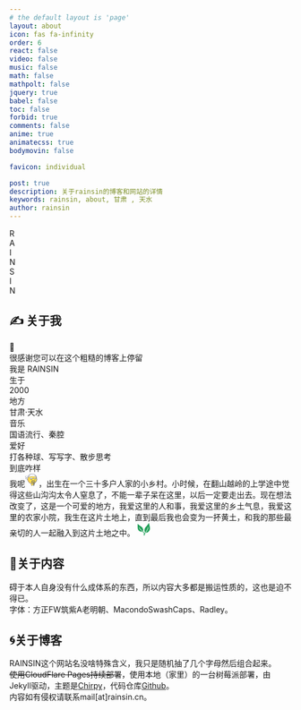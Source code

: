 ```yaml
---
# the default layout is 'page'
layout: about
icon: fas fa-infinity
order: 6
react: false
video: false
music: false
math: false
mathpolt: false
jquery: true
babel: false
toc: false
forbid: true
comments: false
anime: true
animatecss: true
bodymovin: false

favicon: individual

post: true
description: 关于rainsin的博客和网站的详情
keywords: rainsin, about, 甘肃 , 天水
author: rainsin
---
```


<div class="about-logo-box">
  <div class="about-logo">
    <div class="r logo-font" id="R-l">
      <div id="R-l-b">R</div>
    </div>
    <div class="a logo-font" id="A-l">
    <div id="A-l-b">A</div>
    </div>
    <div class="i logo-font" id="I-l-1">
    <div id="I-l-1-b">I </div>
    </div>
    <div class="n logo-font" id="N-l-1">
    <div id="N-l-1-b">N</div>
    </div>
    <div class="s logo-font" id="S-l">
    <div id="S-l-b">S</div>
    </div>
    <div class="i2 logo-font" id="I-l-2">
    <div id="I-l-2-b">I</div>
    </div>
    <div class="n2 logo-font" id="N-l-2">
    <div id="N-l-2-b">N</div>
    </div>
  </div>
</div>

<!-- <hr class="sep-1"/> -->

<h2>✍️ 关于我</h2>

<div class="rainsin">
<div class="rainsin-info">
  <div class="rainsin-indivdual width-change-indivdual" id="ind_info">
    <div class="rainsin-indivdual-box">
      <div class="rainsin-hand">
      <div class="animate__animated animate__wobble" id="hello">👋</div>
      </div>
      <div class="rainsin-indivdual-info">
        <div class="rainsin-indivdual-info-first">
          很感谢您可以在这个粗糙的博客上停留
        </div>
        <div class="rainsin-indivdual-info-second">
          我是
          <span>
          RAINSIN
          </span>
        </div>
        <!-- <div class="rainsin-indivdual-info-third">
          是一个
          <span>
          </span>
        </div> -->
      </div>
    </div>
  </div>
  <div class="rainsin-yan width-change-yan">
   <div class="age">
    <div class="age-class">
      生于
    </div>
    <div class="age-dig">
      2000
    </div>
   </div>
   <div class="age">
    <div class="age-class">
      地方
    </div>
    <div class="age-staff">
      甘肃·天水
    </div>
   </div>
  </div>

  </div>
    <div class="rainsin-detail">
      <div class="detail-ins">
        <div class="detail-music music-fancy">
          <div class="mask">
          </div>
          <div class="music-title">音乐</div>
          <div class="music-detial">
          <div>
            <span>国语流行</span>、<span>秦腔</span>
          </div>
          </div>
        </div>
        <div class="detail-music bag-ins">
          <div class="mask mask2">
          </div>
          <div class="music-title">爱好</div>
          <div class="music-detial detial-av">
          <div>
            <span>打各种球</span>、<span>写写字</span>、<span>散步思考</span>
          </div>
          </div>
        </div>
      </div>
    </div>
    <div class="about-site bgimg-box">
    <div class="mask mask3"></div>
    <div class="ah-box ah-title">到底咋样</div>
  <div class="ah-box">
  <span>我呢</span><svg t="1724228560119" class="icon" viewBox="0 0 1115 1024" version="1.1" xmlns="http://www.w3.org/2000/svg" p-id="24959" width="24" height="24"><path d="M244.494326 232.294681S135.8407 168.29323 77.048669 207.735985s-58.047828-17.116667-48.37319 57.303625c9.674638 74.420292 67.722466 22.326088 49.117393 66.978262s141.398555-6.697826 101.9558-3.721014c-39.442755 2.232609-66.23406 44.652175-120.560873 48.37319-53.58261 3.721015 37.210146 40.931161 61.024639 87.815944 23.814493 47.628987 63.257248 63.257248 137.677541-0.744203s-4.465218-108.653626-4.465218-108.653626l-8.930435-122.793482z" fill="#FFFFFE" p-id="24960"></path><path d="M174.539252 515.091791c-3.721015 0-8.186232-0.744203-11.907247-1.488406-20.837682-4.465218-37.210146-19.349276-50.605799-45.396378-9.674638-18.605073-32.000726-35.72174-49.861595-50.605799-20.093479-16.372464-32.744929-26.047102-29.023914-37.954349 3.721015-11.163044 18.605073-11.907247 24.558696-12.651449 12.65145-0.744203 23.070291-3.721015 33.489131-8.186232-7.442029-0.744203-13.395653-2.976812-17.86087-5.953624-3.721015-2.976812-10.418841-10.418841-4.465217-24.558696 1.488406-4.465218 2.232609-6.697826 2.976811-8.186232-1.488406 0-2.976812-0.744203-4.465217-0.744203-14.139855-1.488406-40.931161-5.20942-47.628987-53.58261-1.488406-8.930435-2.232609-16.372464-2.976812-21.581885-2.232609-16.372464-2.976812-21.581885 1.488406-26.047102 3.721015-4.465218 8.930435-3.721015 12.65145-3.721015 6.697826 0.744203 18.605073 1.488406 40.93116-14.139855 63.257248-42.419566 172.655078 21.581885 177.120296 24.558696l4.465217 2.232609 9.674638 122.793482c9.674638 6.697826 33.489131 25.302899 36.465943 53.58261 2.232609 23.070291-9.674638 45.396378-34.977537 66.978263-34.977537 30.51232-64.745654 44.652175-90.048553 44.652175zM53.978378 386.344686c4.465218 4.465218 12.65145 11.163044 19.349276 17.116667 19.349276 15.628261 43.163769 34.977537 54.326814 57.303625 10.418841 20.837682 23.070291 32.744929 37.954349 35.72174 21.581885 4.465218 50.605799-8.930435 85.583335-39.442755 20.837682-17.86087 30.51232-34.977537 29.023914-51.350001-2.232609-25.302899-31.256523-41.675364-31.256522-42.419567l-4.465218-2.232609-9.674638-122.793482c-20.093479-11.163044-106.421018-54.326813-153.305802-23.07029-23.814493 16.372464-39.442755 17.86087-48.373189 17.116667 0 2.232609 0.744203 5.20942 1.488405 8.186232 0.744203 5.953623 2.232609 12.65145 2.976812 22.326088 4.465218 34.233334 17.86087 35.72174 31.256523 37.210146 6.697826 0.744203 14.884058 1.488406 19.349276 8.930435 4.465218 7.442029 1.488406 17.116667-2.232609 26.047102-0.744203 2.232609-0.744203 2.976812-0.744203 2.976812 1.488406 1.488406 12.65145 5.20942 44.652175-0.744203 15.628261-9.674638 30.51232-17.86087 49.117393-18.605073 3.721015 0 12.65145-0.744203 15.628261 6.697826 1.488406 3.721015 0.744203 8.930435-4.465217 12.65145S161.887802 349.878743 137.329106 355.088163c-0.744203 0.744203-2.232609 1.488406-2.976812 2.232609-20.093479 12.65145-42.419566 26.047102-73.676089 29.023914h-6.697827z" fill="#545971" p-id="24961"></path><path d="M969.347971 457.043963c0 197.213774-166.701454 357.217402-372.10146 357.217402s-372.10146-160.003628-372.101461-357.217402 166.701454-357.217402 372.101461-357.217402 372.10146 160.003628 372.10146 357.217402" fill="#FFE04A" p-id="24962"></path><path d="M597.246511 832.866438C382.171867 832.866438 206.539977 664.676578 206.539977 457.043963S382.171867 81.965691 597.246511 81.965691 987.953044 250.155551 987.953044 457.043963s-174.887686 375.822475-390.706533 375.822475z m0-729.318862C394.079113 103.547576 228.866065 262.062798 228.866065 457.043963s165.213048 353.496387 369.124649 353.496388 369.124649-158.515222 369.124648-353.496388S801.158111 103.547576 597.246511 103.547576z" fill="#545971" p-id="24963"></path><path d="M597.246511 832.866438C382.171867 832.866438 206.539977 664.676578 206.539977 457.043963S382.171867 81.965691 597.246511 81.965691 987.953044 250.155551 987.953044 457.043963s-174.887686 375.822475-390.706533 375.822475z m0-729.318862C394.079113 103.547576 228.866065 262.062798 228.866065 457.043963s165.213048 353.496387 369.124649 353.496388 369.124649-158.515222 369.124648-353.496388S801.158111 103.547576 597.246511 103.547576z" fill="#545971" p-id="24964"></path><path d="M382.916069 597.698315C293.611719 469.695413 258.634182 330.529467 310.728386 215.922217c-101.211597 124.281888-113.118844 305.123198-17.116667 443.544941 96.002177 138.421743 269.401457 190.515948 421.218853 139.165946-125.026091 8.930435-243.354355-72.931886-331.914503-200.934789" fill="#FFD05A" p-id="24965"></path><path d="M807.855937 739.841073c0-40.931161 8.186232-171.910875 8.186232-171.910875 0-4.465218-2.976812-8.930435-7.442029-8.930435H551.850132c-3.721015 0-7.442029 3.721015-7.442029 8.930435V715.282377c0 12.65145 0 62.513045 14.884059 96.746379s114.60725 81.862321 146.607975 180.84131c31.256523 98.978988 50.605799-62.513045 68.466669-144.375366 5.953623-81.118118 40.186958-75.908698 33.489131-108.653627z" fill="#545971" p-id="24966"></path><path d="M777.343617 588.023677v137.677541c0 10.418841-8.930435 19.349276-20.093478 19.349276H610.642163c-11.163044 0-20.093479-8.930435-20.093479-19.349276V588.023677h186.794933z" fill="#FFE04A" p-id="24967"></path><path d="M742.36608 771.841799c0 14.139855-11.907247 26.047102-26.047102 26.047102h-46.140581c-14.139855 0-26.047102-11.907247-26.047102-26.047102l8.930435-64.001451c0-14.139855 11.907247-26.047102 26.047102-26.047103h29.023914c14.139855 0 26.047102 11.907247 26.047102 26.047103l8.186232 64.001451zM692.504485 650.536723c-43.163769 0-69.210872-18.605073-70.699278-19.349276-5.20942-3.721015-5.953623-10.418841-2.232609-15.628262 3.721015-5.20942 10.418841-5.953623 14.884059-2.232608 0.744203 0 22.326088 14.884058 57.303625 14.884058s52.838407-13.395653 52.838407-13.395653c4.465218-3.721015 11.907247-2.976812 15.628261 2.232609 3.721015 4.465218 2.976812 11.163044-1.488406 15.628262-0.744203 0-22.326088 17.86087-66.234059 17.86087z" fill="#545971" p-id="24968"></path><path d="M400.032737 358.064975c0 63.257248 51.350002 114.60725 114.607249 114.60725s114.60725-51.350002 114.60725-114.60725H400.032737z" fill="#545971" p-id="24969"></path><path d="M400.032737 328.296858c0 63.257248 51.350002 114.60725 114.607249 114.60725s114.60725-51.350002 114.60725-114.60725H400.032737z" fill="#FFFFFF" p-id="24970"></path><path d="M514.639986 450.346137c-66.978263 0-122.049279-54.326813-122.049279-122.049279 0-4.465218 2.976812-7.442029 7.44203-7.442029h229.214499c4.465218 0 7.442029 2.976812 7.442029 7.442029-0.744203 67.722466-55.071016 122.049279-122.049279 122.049279zM407.474766 335.738887c3.721015 55.815219 50.605799 99.723191 106.421017 99.723192 56.559422 0 102.700003-43.907972 106.421018-99.723192H407.474766z" fill="#545971" p-id="24971"></path><path d="M524.314624 412.391788a25.302899 18.605073 0 1 0 50.605799 0 25.302899 18.605073 0 1 0-50.605799 0Z" fill="#545971" p-id="24972"></path><path d="M720.784196 358.064975c0 52.094204 42.419566 93.769568 93.769568 93.769568 52.094204 0 93.769568-42.419566 93.769568-93.769568H720.784196z" fill="#545971" p-id="24973"></path><path d="M720.784196 333.506278c0 52.094204 42.419566 93.769568 93.769568 93.769568 52.094204 0 93.769568-42.419566 93.769568-93.769568H720.784196z" fill="#FFFFFF" p-id="24974"></path><path d="M814.553764 434.717876c-55.815219 0-101.211597-45.396378-101.211598-101.211598 0-4.465218 2.976812-7.442029 7.44203-7.442029h188.283338c4.465218 0 7.442029 2.976812 7.44203 7.442029-0.744203 55.815219-46.140581 101.211597-101.9558 101.211598zM728.226225 340.948308c3.721015 43.907972 40.931161 78.88551 86.327539 78.885509s82.606524-34.977537 86.327538-78.885509H728.226225z" fill="#545971" p-id="24975"></path><path d="M832.414634 396.763527a20.837682 15.628261 0 1 0 41.675363 0 20.837682 15.628261 0 1 0-41.675363 0Z" fill="#545971" p-id="24976"></path><path d="M545.896509 983.195428c-24.558696-15.628261-42.419566-59.536234-39.442755-98.234785 0-130.979714 233.679717-168.934063 231.447109-83.350727 0 0 46.140581 26.047102 14.884058 61.768842 0 0 42.419566 21.581885 9.674638 53.58261-35.72174 34.233334-52.094204-23.814493-120.560873 8.930435-17.116667 22.326088-35.72174 75.908698-96.002177 57.303625" fill="#FFE04A" p-id="24977"></path><path d="M568.9668 998.079487c-8.186232 0-17.116667-1.488406-26.791306-4.465218-0.744203 0-1.488406-0.744203-2.976811-1.488406-28.279711-17.86087-47.628987-65.489857-44.652175-107.909423 0-46.140581 26.047102-85.583336 73.676089-112.374641 52.838407-29.768117 119.072467-35.72174 154.794207-14.884059 14.884058 8.930435 23.814493 22.326088 25.3029 38.698552 8.186232 5.953623 22.326088 18.605073 25.302899 36.465943 1.488406 9.674638 0 19.349276-5.953623 28.279711 7.442029 5.953623 15.628261 14.884058 17.116667 27.535508 1.488406 12.65145-2.976812 25.302899-15.628262 36.465944-21.581885 20.837682-40.186958 14.139855-56.559422 8.186232-16.372464-5.953623-33.489131-11.907247-64.001451 1.488405-2.232609 2.976812-4.465218 6.697826-6.697826 9.674638-11.907247 21.581885-32.000726 54.326813-72.931886 54.326814z m-18.605073-25.3029c41.675364 11.907247 58.792031-15.628261 73.676089-40.186957 2.976812-5.20942 5.953623-9.674638 8.930435-13.395653 0.744203-1.488406 2.232609-2.976812 4.465217-3.721015 40.186958-19.349276 65.489857-10.418841 83.350728-3.721014 15.628261 5.20942 21.581885 8.186232 33.489131-3.721015 6.697826-6.697826 9.674638-11.907247 8.930435-17.116667-1.488406-8.930435-12.65145-16.372464-16.372464-17.86087-2.976812-1.488406-5.20942-4.465218-5.953624-8.186232-0.744203-3.721015 0-6.697826 2.976812-9.674638 6.697826-7.442029 8.930435-14.139855 8.186232-20.093479-1.488406-11.163044-14.884058-21.581885-19.349276-23.814493-3.721015-2.232609-5.953623-5.953623-5.953623-9.674638 0-11.163044-4.465218-19.349276-14.884059-25.3029-28.279711-17.116667-87.815945-10.418841-132.468119 14.884059-23.070291 13.395653-62.513045 43.163769-62.513046 93.769568v0.744203c-2.232609 33.489131 12.65145 72.931886 33.489132 87.071741z" fill="#545971" p-id="24978"></path><path d="M740.877674 804.586727c-25.302899-13.395653-65.489857-24.558696-100.467394 4.465218" fill="#FFE04A" p-id="24979"></path><path d="M640.41028 820.959192c-2.976812 0-6.697826-1.488406-8.930435-3.721015-3.721015-4.465218-2.976812-11.907247 1.488406-15.628261 31.256523-25.302899 72.187683-27.535508 113.118844-5.953624 5.20942 2.976812 7.442029 9.674638 4.465217 14.884059s-9.674638 7.442029-14.884058 4.465217c-19.349276-10.418841-55.815219-23.070291-88.560148 3.721015-2.232609 1.488406-4.465218 2.232609-6.697826 2.232609z" fill="#545971" p-id="24980"></path><path d="M757.250139 864.867164c12.65145 10.418841-56.559422-41.675364-104.188409 0" fill="#FFE04A" p-id="24981"></path><path d="M759.482747 877.518614c-3.721015 0-7.442029-1.488406-8.930435-2.976812-38.698552-20.093479-68.466669-20.093479-90.048553-1.488406-4.465218 3.721015-11.907247 3.721015-15.628261-0.744203s-3.721015-11.907247 0.744202-15.628261c19.349276-17.116667 55.071016-31.256523 112.374642-2.232609 2.232609 0 4.465218 0.744203 5.953623 2.976812 8.186232 7.442029 4.465218 14.139855 3.721015 16.372464-2.232609 2.232609-5.20942 3.721015-8.186233 3.721015z" fill="#545971" p-id="24982"></path><path d="M956.696521 293.319321c-276.099284-107.165221-506.802189-75.164495-730.063065 29.023914-7.442029-5.20942 25.302899-306.611603 338.612329-313.30943 312.565227-6.697826 410.055809 284.285516 391.450736 284.285516z" fill="#FFFFFE" p-id="24983"></path><path d="M225.889253 332.762075l-4.465217-2.976811c-14.139855-9.674638 6.697826-78.141307 7.442029-80.373916 22.326088-72.931886 98.978988-244.098558 335.635517-249.307978 221.028268-4.465218 330.426097 136.933337 367.636243 198.70218 23.070291 37.954349 41.675364 84.839133 34.233334 98.978988-2.232609 3.721015-5.20942 5.953623-9.674638 5.953624h-1.488405l-1.488406-0.744203c-246.331167-95.257974-476.289869-86.327539-722.621036 28.279711l-5.209421 1.488405zM576.408829 18.708443h-10.418841C455.847956 20.941052 369.520417 59.639603 309.23998 134.804098c-54.326813 66.978263-70.699277 144.375367-73.676089 173.399281 242.610152-110.142032 470.336246-119.072467 712.946398-27.535508-5.20942-21.581885-26.791305-75.164495-73.676089-129.491308C821.995793 90.151923 727.482022 18.708443 576.408829 18.708443z" fill="#545971" p-id="24984"></path><path d="M935.85884 245.690334c-2.232609 0-4.465218-0.744203-6.697827-2.232609C846.554489 181.688882 778.832023 166.804824 778.08782 166.804824c-5.953623-1.488406-9.674638-7.442029-8.186232-12.65145 1.488406-5.953623 7.442029-9.674638 12.65145-8.186232 2.976812 0.744203 72.931886 15.628261 159.259425 80.373916 5.20942 3.721015 5.953623 10.418841 2.232609 15.628261-1.488406 2.232609-5.20942 3.721015-8.186232 3.721015zM233.331282 273.970045c-2.976812 0-5.953623-0.744203-7.442029-2.976812-4.465218-4.465218-4.465218-11.163044 0-15.628261 73.676089-72.931886 182.329716-87.071742 186.794933-87.815945 5.953623-0.744203 11.163044 3.721015 11.907247 9.674638 0.744203 5.953623-3.721015 11.163044-9.674638 11.907247-0.744203 0-105.676815 14.139855-174.143483 81.118118-1.488406 2.976812-4.465218 3.721015-7.44203 3.721015z" fill="#545971" p-id="24985"></path></svg>，<span>出生在一个三十多户人家的小乡村。小时候，在翻山越岭的上学途中觉得这些山沟沟太令人窒息了，不能一辈子呆在这里，以后一定要走出去。现在想法改变了，这是一个可爱的地方，我爱这里的人和事，我爱这里的乡土气息，我爱这里的农家小院，我生在这片土地上，直到最后我也会变为一抔黄土，和我的那些最亲切的人一起融入到这片土地之中。</span>
<span id="profile-music-control" title="小草"><svg t="1736139732397" class="icon" viewBox="0 0 1024 1024" version="1.1" xmlns="http://www.w3.org/2000/svg" p-id="6124" width="24" height="24"><path d="M239.616 546.816c-30.72-45.056-104.448-192.512-108.544-221.184 0 0 104.448 139.264 116.736 157.696 14.336 18.432 118.784 131.072 208.896 188.416 0 0 22.528-73.728 8.192-137.216-14.336-65.536-45.056-116.736-63.488-141.312-20.48-24.576-73.728-65.536-110.592-92.16-38.912-26.624-110.592-77.824-137.216-98.304C124.928 180.224 49.152 108.544 40.96 92.16c0 0 2.048 311.296 12.288 364.544 12.288 55.296 40.96 174.08 196.608 239.616 61.44 22.528 153.6 18.432 153.6 18.432s-133.12-122.88-163.84-167.936zM962.56 288.768c-12.288-55.296-61.44-253.952-61.44-253.952-28.672 69.632-137.216 202.752-155.648 225.28-18.432 22.528-108.544 114.688-139.264 161.792-30.72 49.152-45.056 126.976-43.008 200.704 2.048 75.776 43.008 135.168 43.008 135.168 12.288-8.192 53.248-63.488 67.584-79.872 14.336-16.384 61.44-94.208 90.112-141.312 26.624-47.104 98.304-231.424 98.304-231.424-4.096 135.168-57.344 262.144-79.872 315.392-24.576 53.248-106.496 169.984-106.496 169.984 124.928-22.528 159.744-53.248 210.944-100.352 51.2-47.104 79.872-116.736 94.208-182.272 10.24-65.536-8.192-163.84-18.432-219.136z m-149.504 178.176s-30.72 73.728-47.104 100.352c-16.384 26.624-77.824 118.784-86.016 131.072-8.192 12.288-100.352 126.976-106.496 137.216 0 0-10.24-38.912-30.72-65.536-20.48-26.624-69.632-75.776-102.4-96.256-32.768-22.528-114.688-88.064-131.072-106.496-16.384-18.432-86.016-90.112-96.256-114.688 0 0 51.2 110.592 133.12 182.272s126.976 106.496 145.408 135.168c20.48 28.672 43.008 65.536 38.912 108.544-4.096 43.008-26.624 110.592-26.624 110.592H573.44s10.24-75.776 18.432-92.16c8.192-16.384 36.864-75.776 55.296-102.4 16.384-26.624 98.304-141.312 112.64-172.032 12.288-28.672 45.056-81.92 53.248-155.648z" fill="#219F58" p-id="6125"></path></svg></span>
<audio id="profile-music" src="https://file.rainsin.cn/d/blog/music/%E5%B0%8F%E8%8D%89.mp3"></audio>
  </div></div>
</div>

## 💞关于内容

<div class="about-site contents">
  <div>
  碍于本人自身没有什么成体系的东西，所以内容大多都是搬运性质的，这也是迫不得已。
  </div>
  <div>
  字体：方正FW筑紫A老明朝、MacondoSwashCaps、Radley。
  </div>
</div>

## 🌀关于博客

<div class="about-site">
  <div>
  <span>RAINSIN</span>这个网站名没啥特殊含义，我只是随机抽了几个字母然后组合起来。
  </div>
  <div>
  <del>使用<span>CloudFlare Pages</span>持续部署</del>，使用本地（家里）的一台树莓派部署，由<span>Jekyll</span>驱动，主题是<a href="https://github.com/cotes2020/chirpy-starter" target="_blank">Chirpy</a>，代码仓库<a href="https://github.com/rainsins/rainsins.github.io" target="_blank">Github</a>。
  </div>
  <div>
  内容如有侵权请联系<span>mail[at]rainsin.cn</span>。
  </div>
</div>

<!-- <link rel="stylesheet" href="/assets/about/about-min.css"> -->
<link rel="stylesheet" href="/assets/about/about-min.css">
<script src="/assets/about/about-min.js" defer></script>

<script defer>
  $("#profile-music-control").click(()=>{
            const audios = document.getElementById("profile-music");
            
            if(audios.paused){
              audios.currentTime = 0;
              audios.play();
            }else{
              audios.pause();
            }
    });
</script>